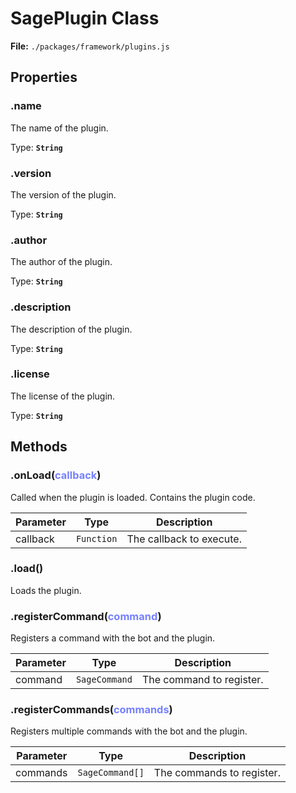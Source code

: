 # SagePlugin Class

**File:** `./packages/framework/plugins.js`

## Properties

### .name
The name of the plugin.

Type: **`String`**

### .version
The version of the plugin.

Type: **`String`**

### .author
The author of the plugin.

Type: **`String`**

### .description
The description of the plugin.

Type: **`String`**

### .license
The license of the plugin.

Type: **`String`**


## Methods

### .onLoad(<span style="color: rgba(84, 98, 255, 0.8)">callback</span>)
Called when the plugin is loaded. Contains the plugin code.

| Parameter | Type | Description |
| --------- | ---- | ----------- |
| callback | `Function` | The callback to execute. |

### .load()
Loads the plugin.

### .registerCommand(<span style="color: rgba(84, 98, 255, 0.8)">command</span>)
Registers a command with the bot and the plugin.

| Parameter | Type | Description |
| --------- | ---- | ----------- |
| command | `SageCommand` | The command to register. |

### .registerCommands(<span style="color: rgba(84, 98, 255, 0.8)">commands</span>)
Registers multiple commands with the bot and the plugin.

| Parameter | Type | Description |
| --------- | ---- | ----------- |
| commands | `SageCommand[]` | The commands to register. |